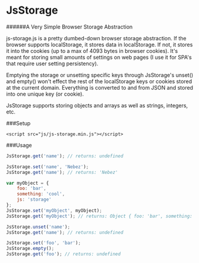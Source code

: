 # JsStorage

######A Very Simple Browser Storage Abstraction

js-storage.js is a pretty dumbed-down browser storage abstraction. If the browser supports localStorage, it stores data in localStorage. If not, it stores it into the cookies (up to a max of 4093 bytes in browser cookies). It's meant for storing small amounts of settings on web pages (I use it for SPA's that require user setting persistency).

Emptying the storage or unsetting specific keys through JsStorage's unset() and empty() won't effect the rest of the localStorage keys or cookies stored at the current domain. Everything is converted to and from JSON and stored into one unique key (or cookie).

JsStorage supports storing objects and arrays as well as strings, integers, etc.

###Setup

`<script src="js/js-storage.min.js"></script>`  

###Usage
```javascript
JsStorage.get('name'); // returns: undefined

JsStorage.set('name', 'Nebez');
JsStorage.get('name'); // returns: 'Nebez'

var myObject = {
    foo: 'bar',
    something: 'cool',
    js: 'storage'
};
JsStorage.set('myObject', myObject);
JsStorage.get('myObject'); // returns: Object { foo: 'bar', something: 'cool', js: 'storage' }

JsStorage.unset('name');
JsStorage.get('name'); // returns: undefined

JsStorage.set('foo', 'bar');
JsStorage.empty();
JsStorage.get('foo'); // returns: undefined
```